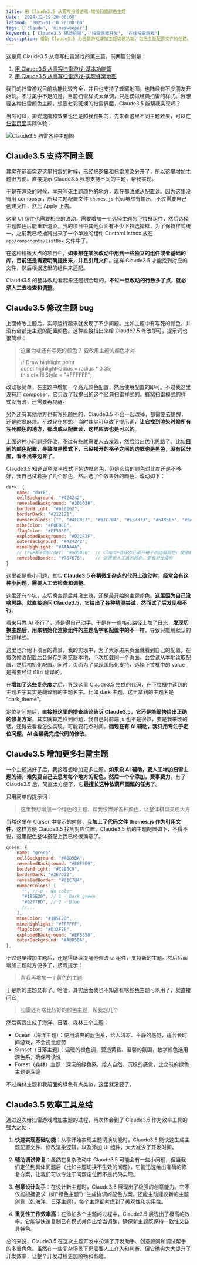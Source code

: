 ```yaml
---
title: 用 Claude3.5 从零写扫雷游戏-增加扫雷颜色主题
date: '2024-12-19 20:00:00'
lastmod: '2025-01-10 20:00:00'
tags: ['claude', 'minesweeper']
keywords: ['Claude3.5 辅助前端', '扫雷游戏开发', '在线扫雷游戏']
description: 借助 Claude3.5 为扫雷游戏增加主题切换功能，包括主题配置文件的创建、渲染逻辑的修改以及 UI 组件的添加。分享在开发过程中遇到的问题和解决方案，比如暗黑模式下的边框颜色优化、主题切换不生效的调试过程等。同时展示了如何利用 Claude3.5 快速设计和实现多个美观的主题方案，突出了 AI 在提升开发效率方面的优势。
---
```


这是用 Claude3.5 从零写扫雷游戏的第三篇，前两篇分别是：

1. [用 Claude3.5 从零写扫雷游戏-基本功能篇](https://games.programnotes.cn/zh/blog/minesweeper)
2. [用 Claude3.5 从零写扫雷游戏-实现蜂窝地图](https://games.programnotes.cn/zh/blog/minesweeper2)

我们的扫雷游戏目前功能比较齐全，并且也支持了蜂窝地图，也陆续有不少朋友开始玩。不过美中不足的是，目前扫雷样式太单调，只是模拟经典扫雷的样式。我想要各种扫雷颜色主题，想要七彩斑斓的扫雷界面，Claude3.5 能帮我实现吗？

当然可以，实现速度和效果也还是超我预期的，先来看这里不同主题效果，可以在[扫雷页面](https://games.programnotes.cn/zh/games/minesweeper)实际体验：

![Claude3.5 扫雷各种主题图](https://slefboot-1251736664.file.myqcloud.com/20241219_ai_gallery_minesweeper_themes.png)

## Claude3.5 支持不同主题

其实在前面实现这里扫雷的时候，已经把逻辑和扫雷渲染分开了，所以这里增加主题很方便。直接提示 Claude3.5 我想支持不同的主题，帮我实现。

于是在渲染的时候，本来写死主题颜色的地方，现在都改成从配置读。因为这里没有用 composer，所以主题配置文件 `themes.js` 代码虽然有输出，不过需要自己创建文件，然后 Apply 上去。

这里 UI 组件也需要相应的改动，需要增加一个选择主题的下拉框组件，然后选择主题颜色后能重新渲染。我的项目中其他页面有不少下拉选择框，为了保持样式统一，之前我已经抽离出来了一个单独的组件 CustomListbox 放在 `app/components/ListBox` 文件中了。

在这种稍微大点的项目中，**如果想在某次改动中用到一些独立的组件或者基础的库，目前还是需要明确提出来，并且引用文件**。这样 Claude3.5 才能找到对应的文件，然后根据这里的组件来适配。

Claude3.5 的整体改动看起来还是很合理的，**不过一旦改动的行数多了点，就必须人工去检查和调整**。

## Claude3.5 修改主题 bug

上面修改主题后，实际运行起来就发现了不少问题。比如主题中有写死的颜色，并没有全部走主题的配置颜色。这种直接指出来给 Claude3.5 修改即可，提示词也很简单：

> 这里为啥还有写死的颜色？ 要改用主题的颜色才对
>
> // Draw highlight point  
> const highlightRadius = radius * 0.35;  
> this.ctx.fillStyle = "#FFFFFF";  

改动很简单，在主题中增加一个高光颜色配置，然后使用配置的即可。不过我这里没有用 composer，它只改了我提出的这个经典扫雷样式的。蜂窝扫雷模式的样式没有改，还需要再提醒。

另外还有其他地方也有写死颜色的，Claude3.5 不会一起改掉，都需要去提醒，还是略显麻烦。不过现在想想，当时其实可以改下提示词，**让它找到渲染时候所有写死颜色的地方，都改成从配置读，这样应该也是可以的**。

上面这种小问题还好改，不过有些就需要人去发现，然后给出优化思路了。比如**目前的颜色配置，导致暗黑模式下，已经揭开的格子之间的边框也是黑色，没有区分度，看不出来边界了**。

Claude3.5 知道调整暗黑模式下的边框颜色，但是它给的颜色对比度还是不够好，我自己试着换了几个颜色，然后选了个效果好的颜色。改动如下：

```javascript
dark: {
    name: "dark",
    cellBackground: "#424242",
    revealedBackground: "#303030",
    borderBright: "#626262",
    borderDark: "#212121",
    numberColors: ["", "#4FC3F7", "#81C784", "#E57373", "#64B5F6", "#BA68C8", "#4DB6AC", "#F06292", "#FFB74D"],
    mineColor: "#E0E0E0",
    flagColor: "#EF5350",
    explodedBackground: "#D32F2F",
    outerBackground: "#424242",
    mineHighlight: "#AAAAAA",
    // revealedBorder: "#505050"  // Claude选择的已揭开格子的边框颜色，使用较浅的灰色
    revealedBorder: "#767676",    // 这里是人工选的颜色，更有对比度些
}
```

这里都是些小问题，其实 **Claude3.5 在稍微复杂点的代码上改动时，经常会有这种小问题，需要人工去检查和调整**。

这里还有个坑，点切换主题后并没生效，还是最开始的主题颜色。**这里因为自己没啥思路，就直接追问 Claude3.5，它给出了各种猜测尝试，然而试了后发现都不行**。

看来只靠 AI 不行了，还是得自己动手。于是在一些核心路径上加了日志，**发现切换主题后，用来初始化渲染组件的主题名字和配置中的不一样**，导致只能用默认的主题样式。

这里也介绍下项目的背景，我的实现中，为了大家进来页面就看到自己的配置。在每次修改配置后会保存到浏览器本地，下次加载同一个页面，会尝试从本地读取配置，然后初始化配置。同时，页面为了实现国际化支持，选择下拉框中的 value 是需要经过 i18n 翻译的。

在**增加了这些复杂度**之后，导致这里 Claude3.5 生成的代码，在下拉框中读到的主题名字其实是翻译前的主题名字。比如 dark 主题，这里拿到的主题名是 “dark_theme”。

定位到问题后，**直接把这里的排查结论告诉 Claude3.5，它还是能很快给出正确的修复方案**。其实就算定位到问题，我自己对前端 js 也不是很熟，要是我来改的话，还得去看看怎么实现，可能要花点时间。**而现在有 AI 辅助，我只用专注于定位问题，AI 会帮我完成代码的修改**。

## Claude3.5 增加更多扫雷主题

一个主题搞好了后，我接着想增加更多主题。**如果没 AI 辅助，要人工增加扫雷主题的话，难免要自己去思考每个地方的配色，然后一个个添加，费事费力**。有了 Claude3.5 后，简直太方便了，它**最擅长这种依葫芦画瓢的任务**了。

只用简单的提示词：

> 这里我想增加一个绿色的主题，帮我设置好各种颜色，让整体棋盘美观大方

当然这里在 Cursor 中提示的时候，我**加上了代码文件 themes.js 作为引用文件**，这样方便 Claude3.5 找到对应位置。Claude3.5 给的主题配置如下，不得不说，这里配色整体搭配上我已经很满意了。

```javascript
green: {
    name: "green",
    cellBackground: "#A8D5BA",
    revealedBackground: "#E8F5E9",
    borderBright: "#C8E6C9",
    borderDark: "#2E7D32",
    revealedBorder: "#81C784",
    numberColors: [
      "", // 0 - No color
      "#1B5E20", // 1 - Dark green
      "#0277BD", // 2 - Blue
      //...
    ],
    mineColor: "#1B5E20",
    mineHighlight: "#FFFFFF",
    flagColor: "#D32F2F",
    explodedBackground: "#EF5350",
    outerBackground: "#A8D5BA",
},
```

不过这里增加主题后，还是得继续提醒他修改 ui 组件，支持新的主题。然后后面增加主题就方便多了，接着提示：

> 帮我再增加一个黄色的主题

于是新的主题又有了。哈哈，其实后面我也不知道有啥颜色主题可以用了，就直接问它

> 扫雷还有啥比较好的颜色主题，帮我想几个

然后帮我生成了海洋、日落、森林三个主题：

- Ocean（海洋主题）：使用清爽的蓝色系，给人清凉、平静的感觉，适合长时间游戏，不会视觉疲劳
- Sunset（日落主题）：温暖的橙色调，营造黄昏、温馨的氛围，数字颜色选用深色系，确保可读性
- Forest（森林）主题：深沉的绿色系，给人自然、沉稳的感觉，比之前的绿色主题更深邃

不过森林主题和我前面的绿色有点类似，这里就没要了。

## Claude3.5 效率工具总结

通过这次给扫雷游戏增加主题的过程，再次体会到了 Claude3.5 作为效率工具的强大之处：

1. **快速实现基础功能**：从零开始实现主题切换功能时，Claude3.5 能快速生成主题配置文件、修改渲染逻辑，以及添加 UI 组件，大大减少了开发时间。

2. **辅助调试修复**：虽然在复杂改动中 Claude3.5 可能会有一些小问题，但当我们定位到具体问题后（比如主题切换不生效的问题），它能迅速给出准确的修复方案，让我们可以专注于问题定位而不是代码实现。

3. **创意设计助手**：在设计新主题时，Claude3.5 展现出了极强的创意能力。它不仅能根据要求（如"绿色主题"）生成协调的配色方案，还能主动建议新的主题创意（如海洋、日落主题），每个主题都考虑到了美观性和实用性。

4. **重复性工作效率高**：在添加多个主题的过程中，Claude3.5 展现出了极高的效率。它能够快速复制已有模式并作出恰当调整，确保新主题既保持一致性又各具特色。

总的来说，Claude3.5 在这次主题开发中扮演了开发助手、创意顾问和调试帮手的多重角色。虽然在一些复杂场景下仍需要人工介入和判断，但它确实大大提升了开发效率，让整个开发过程更加顺畅和有趣。